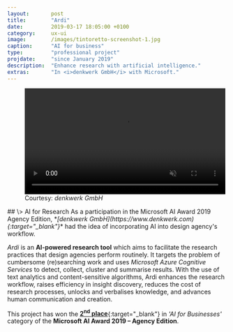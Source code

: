 ```yaml
---
layout:       post
title:        "Ardi"
date:         2019-03-17 18:05:00 +0100
category:     ux-ui
image:        /images/tintoretto-screenshot-1.jpg
caption:      "AI for business"
type:         "professional project"
projdate:     "since January 2019"
description:  "Enhance research with artificial intelligence."
extras:       "In <i>denkwerk GmbH</i> with Microsoft."
---
```



<div class="image entry thin" markdown="0">
<figure>
	<video autoplay loop muted width="460" height="243">
		<source src="/videos/Ardi-Logo-Screen-Recording.mp4" type="video/mp4">
	</video>
	<figcaption>Courtesy: <i>denkwerk GmbH</i></figcaption>
</figure>
</div>

<div class="entry" markdown="1">
## \>  AI for Research
As a participation in the Microsoft AI Award 2019 Agency Edition, *<i>[denkwerk GmbH](https://www.denkwerk.com){:target="_blank"}</i>* had the idea of incorporating AI into design agency's workflow.

*Ardi* is an **AI-powered research tool** which aims to facilitate the research practices that design agencies perform routinely. It targets the problem of cumbersome (re)searching work and uses *Microsoft Azure Cognitive Services* to detect, collect, cluster and summarise results. With the use of text analytics and content-sensitive algorithms, Ardi enhances the research workflow, raises efficiency in insight discovery, reduces the cost of research processes, unlocks and verbalises knowledge, and advances human communication and creation.

This project has won the [**2<sup>nd</sup> place**](https://www.denkwerk.com/news/391-gesucht-gefunden-gewonnen-ardi-gewinnt-microsoft-ai-award){:target="_blank"} in *'AI for Businesses'* category of the **Microsoft AI Award 2019 – Agency Edition**.
</div>